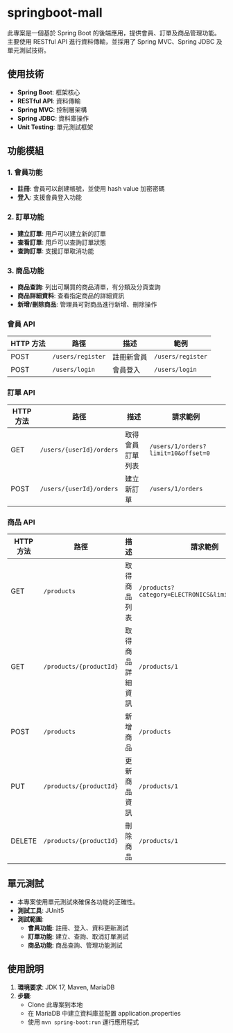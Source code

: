 # springboot-mall

此專案是一個基於 Spring Boot 的後端應用，提供會員、訂單及商品管理功能。主要使用 RESTful API 進行資料傳輸，並採用了 Spring MVC、Spring JDBC 及單元測試技術。

## 使用技術
- **Spring Boot**: 框架核心
- **RESTful API**: 資料傳輸
- **Spring MVC**: 控制層架構
- **Spring JDBC**: 資料庫操作
- **Unit Testing**: 單元測試框架

## 功能模組

### 1. 會員功能
- **註冊**: 會員可以創建帳號，並使用 hash value 加密密碼 
- **登入**: 支援會員登入功能

### 2. 訂單功能
- **建立訂單**: 用戶可以建立新的訂單
- **查看訂單**: 用戶可以查詢訂單狀態
- **查詢訂單**: 支援訂單取消功能

### 3. 商品功能
- **商品查詢**: 列出可購買的商品清單，有分類及分頁查詢
- **商品詳細資料**: 查看指定商品的詳細資訊
- **新增/刪除商品**: 管理員可對商品進行新增、刪除操作

### 會員 API
| HTTP 方法 | 路徑                    | 描述    | 範例                    |
| --------- | ----------------------- |-------| ----------------------- |
| POST      | `/users/register`       | 註冊新會員 | `/users/register`       |
| POST      | `/users/login`          | 會員登入  | `/users/login`          |

### 訂單 API
| HTTP 方法 | 路徑                           | 描述               | 請求範例               |
 --------- | ------------------------------ | ------------------ | ---------------------- |
| GET       | `/users/{userId}/orders`       | 取得會員訂單列表   | `/users/1/orders?limit=10&offset=0` |
| POST      | `/users/{userId}/orders`       | 建立新訂單         | `/users/1/orders`      |

### 商品 API
| HTTP 方法 | 路徑                     | 描述             | 請求範例                  |
| --------- | ------------------------ | ---------------- | ------------------------- |
| GET       | `/products`              | 取得商品列表     | `/products?category=ELECTRONICS&limit=5&offset=0` |
| GET       | `/products/{productId}`  | 取得商品詳細資訊 | `/products/1`             |
| POST      | `/products`              | 新增商品         | `/products`               |
| PUT       | `/products/{productId}`  | 更新商品資訊     | `/products/1`             |
| DELETE    | `/products/{productId}`  | 刪除商品         | `/products/1`             |


## 單元測試
- 本專案使用單元測試來確保各功能的正確性。
- **測試工具**: JUnit5
- **測試範圍**:
    - **會員功能**: 註冊、登入、資料更新測試
    - **訂單功能**: 建立、查詢、取消訂單測試
    - **商品功能**: 商品查詢、管理功能測試

## 使用說明
1. **環境要求**: JDK 17, Maven, MariaDB
2. **步驟**:
    - Clone 此專案到本地
    - 在 MariaDB 中建立資料庫並配置 application.properties
    - 使用 `mvn spring-boot:run` 運行應用程式


